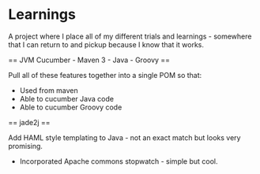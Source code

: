 Learnings
=========

A project where I place all of my different trials and learnings - somewhere that I can return to and pickup because I know that it works.


== JVM Cucumber - Maven 3 - Java - Groovy  ==

Pull all of these features together into a single POM so that:

* Used from maven
* Able to cucumber Java code
* Able to cucumber Groovy code

== jade2j ==

Add HAML style templating to Java - not an exact match but looks very promising.

* Incorporated Apache commons stopwatch - simple but cool.
